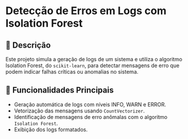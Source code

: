 # Detecção de Erros em Logs com Isolation Forest

## 📜 Descrição

Este projeto simula a geração de logs de um sistema e utiliza o algoritmo Isolation Forest, do `scikit-learn`, para detectar mensagens de erro que podem indicar falhas críticas ou anomalias no sistema.

## 🚀 Funcionalidades Principais

- Geração automática de logs com níveis INFO, WARN e ERROR.
- Vetorização das mensagens usando `CountVectorizer`.
- Identificação de mensagens de erro anômalas com o algoritmo `Isolation Forest`.
- Exibição dos logs formatados.


